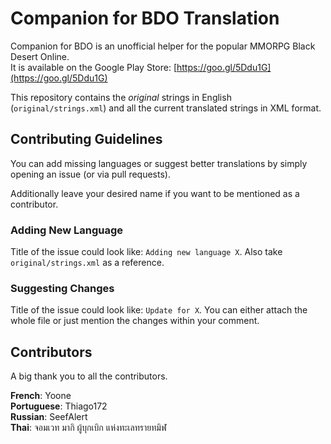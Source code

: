 Companion for BDO Translation
=============================
Companion for BDO is an unofficial helper for the popular MMORPG Black Desert Online.                         
It is available on the Google Play Store: [https://goo.gl/5Ddu1G](https://goo.gl/5Ddu1G)

This repository contains the *original* strings in English (```original/strings.xml```) and all the current translated strings in XML format.

## Contributing Guidelines
You can add missing languages or suggest better translations by simply opening an issue (or via pull requests).

Additionally leave your desired name if you want to be mentioned as a contributor.

### Adding New Language
Title of the issue could look like: ```Adding new language X```. Also take ```original/strings.xml``` as a reference.

### Suggesting Changes
Title of the issue could look like: ```Update for X```. You can either attach the whole file or just mention the changes within your comment.

## Contributors
A big thank you to all the contributors.

**French**: Yoone                            
**Portuguese**: Thiago172                              
**Russian**: SeefAlert                           
**Thai**: จอมเวท มากิ ผู้บุกเบิก แห่งทะเลทรายทมิฬ                     
